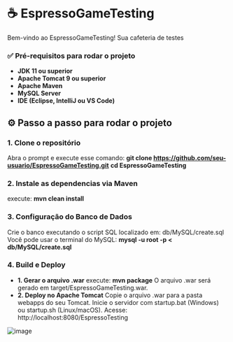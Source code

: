 # ☕ EspressoGameTesting

Bem-vindo ao EspressoGameTesting! Sua cafeteria de testes

### ✅ Pré-requisitos para rodar o projeto

- **JDK 11 ou superior**
- **Apache Tomcat 9 ou superior**
- **Apache Maven**
- **MySQL Server**
- **IDE (Eclipse, IntelliJ ou VS Code)**

## ⚙️ Passo a passo para rodar o projeto

### 1. Clone o repositório

Abra o prompt e execute esse comando: 
**git clone https://github.com/seu-usuario/EspressoGameTesting.git**
**cd EspressoGameTesting**

### 2. Instale as dependencias via Maven
execute:
**mvn clean install**

### 3. Configuração do Banco de Dados
Crie o banco executando o script SQL localizado em:
db/MySQL/create.sql
Você pode usar o terminal do MySQL:
**mysql -u root -p < db/MySQL/create.sql**

### 4. Build e Deploy
- **1. Gerar o arquivo .war**
  execute:
  **mvn package**
  O arquivo .war será gerado em target/EspressoGameTesting.war.
- **2. Deploy no Apache Tomcat**
  Copie o arquivo .war para a pasta webapps do seu Tomcat.
  Inicie o servidor com startup.bat (Windows) ou startup.sh (Linux/macOS).
  Acesse: http://localhost:8080/EspressoTesting
  

![image](https://github.com/user-attachments/assets/0659868c-347e-4d28-866a-2a47ba7c7a5e)
